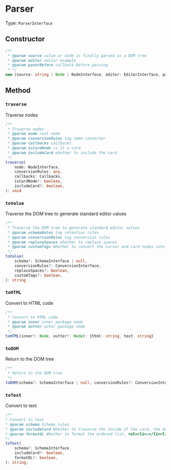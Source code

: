 # Parser

Type: `ParserInterface`

## Constructor

```ts
/**
 * @param source value or node is finally parsed as a DOM tree
 * @param editor editor example
 * @param paserBefore callback before parsing
 * */
new (source: string | Node | NodeInterface, editor: EditorInterface, paserBefore?: (node: NodeInterface) => void): ParserInterface
```

## Method

### `traverse`

Traverse nodes

```ts
/**
 * Traverse nodes
 * @param node root node
 * @param conversionRules tag name converter
 * @param callbacks callbacks
 * @param isCardNode is it a card
 * @param includeCard whether to include the card
 */
traverse(
    node: NodeInterface,
    conversionRules: any,
    callbacks: Callbacks,
    isCardNode?: boolean,
    includeCard?: boolean,
): void
```

### `toValue`

Traverse the DOM tree to generate standard editor values

```ts
/**
 * Traverse the DOM tree to generate standard editor values
 * @param schemaRules tag retention rules
 * @param conversionRules tag conversion rules
 * @param replaceSpaces whether to replace spaces
 * @param customTags Whether to convert the cursor and card nodes into standard codes
 */
toValue(
    schema?: SchemaInterface | null,
    conversionRules?: ConversionInterface,
    replaceSpaces?: boolean,
    customTags?: boolean,
): string
```

### `toHTML`

Convert to HTML code

```ts
/**
 * Convert to HTML code
 * @param inner inner package node
 * @param outter outer package node
 */
toHTML(inner?: Node, outter?: Node): {html: string, text: string}
```

### `toDOM`

Return to the DOM tree

```ts
/**
 * Return to the DOM tree
 */
toDOM(schema?: SchemaInterface | null, conversionRules?: ConversionInterface): DocumentFragment
```

### `toText`

Convert to text

```ts
/**
* Convert to text
* @param schema Schema rules
* @param includeCard Whether to traverse the inside of the card, the default is not to traverse
* @param formatOL Whether to format the ordered list, <ol><li>a</li><li>b</li></ol> -> 1. a 2. b Default conversion
*/
toText(
    schema?: SchemaInterface,
    includeCard?: boolean,
    formatOL?: boolean,
): string;
```

